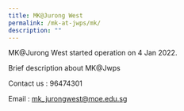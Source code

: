 ```yaml
---
title: MK@Jurong West
permalink: /mk-at-jwps/mk/
description: ""
---
```

MK@Jurong West started operation on 4 Jan 2022.

Brief description about MK@Jwps


Contact us : 96474301

Email : mk_jurongwest@moe.edu.sg